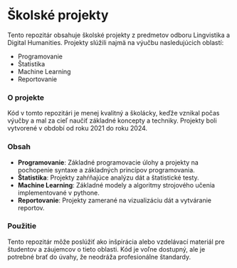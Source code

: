 # Školské projekty 
Tento repozitár obsahuje školské projekty z predmetov odboru Lingvistika a Digital Humanities. Projekty slúžili najmä na výučbu nasledujúcich oblastí:

- Programovanie
- Štatistika
- Machine Learning
- Reportovanie

### O projekte

Kód v tomto repozitári je menej kvalitný a školácky, keďže vznikal počas výučby a mal za cieľ naučiť základné koncepty a techniky. Projekty boli vytvorené v období od roku 2021 do roku 2024.

### Obsah

- **Programovanie**: Základné programovacie úlohy a projekty na pochopenie syntaxe a základných princípov programovania.
- **Štatistika**: Projekty zahŕňajúce analýzu dát a štatistické testy.
- **Machine Learning**: Základné modely a algoritmy strojového učenia implementované v pythone.
- **Reportovanie**: Projekty zamerané na vizualizáciu dát a vytváranie reportov.

### Použitie

Tento repozitár môže poslúžiť ako inšpirácia alebo vzdelávací materiál pre študentov a záujemcov o tieto oblasti. Kód je voľne dostupný, ale je potrebné brať do úvahy, že neodráža profesionálne štandardy.
